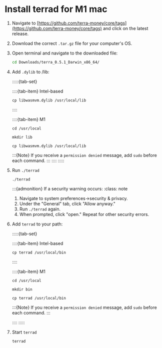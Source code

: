 # Install terrad for M1 mac

1. Navigate to [https://github.com/terra-money/core/tags](https://github.com/terra-money/core/tags) and click on the latest release.
2. Download the correct `.tar.gz` file for your computer's OS.
3.  Open terminal and navigate to the downloaded file:

    ```bash
    cd Downloads/terra_0.5.1_Darwin_x86_64/
    ```
4.  Add `.dylib` to /lib:

    :::::{tab-set}

    ::::{tab-item} Intel-based

    ```
    cp libwasmvm.dylib /usr/local/lib
    ```

    ::::

    ::::{tab-item} M1

    ```
    cd /usr/local

    mkdir lib

    cp libwasmvm.dylib /usr/local/lib

    ```

    :::{Note} If you receive a `permission denied` message, add `sudo` before each command. ::: :::: :::::
5.  Run `./terrad`

    ```
    ./terrad
    ```

    :::{admonition} If a security warning occurs: :class: note

    1. Navigate to system preferences→security & privacy.
    2. Under the "General" tab, click "Allow anyway."
    3. Run `./terrad` again.
    4. When prompted, click "open." Repeat for other security errors.
6.  Add `terrad` to your path:

    :::::{tab-set}

    ::::{tab-item} Intel-based

    ```
    cp terrad /usr/local/bin
    ```

    ::::

    ::::{tab-item} M1

    ```
    cd /usr/local
     
    mkdir bin
     
    cp terrad /usr/local/bin
    ```

    :::{Note} If you receive a `permission denied` message, add `sudo` before each command. :::

    :::: :::::
7.  Start `terrad`

    ```
    terrad
    ```
